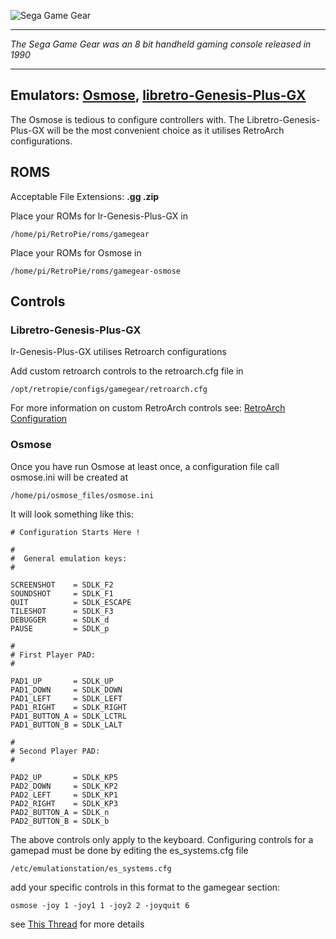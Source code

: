 ![Sega Game Gear](http://upload.wikimedia.org/wikipedia/commons/b/b8/Game_Gear_logo_Sega.png)
***
_The Sega Game Gear was an 8 bit handheld gaming console released in 1990_

***
## Emulators: [Osmose](http://www.lgdb.org/emulator/osmose), [libretro-Genesis-Plus-GX](https://github.com/libretro/Genesis-Plus-GX)
The Osmose is tedious to configure controllers with. The Libretro-Genesis-Plus-GX will be the most convenient choice as it utilises RetroArch configurations.
## ROMS
Acceptable File Extensions: **.gg .zip**

Place your ROMs for lr-Genesis-Plus-GX in
```
/home/pi/RetroPie/roms/gamegear
```
Place your ROMs for Osmose in
```
/home/pi/RetroPie/roms/gamegear-osmose
```
## Controls

### Libretro-Genesis-Plus-GX

lr-Genesis-Plus-GX utilises Retroarch configurations

Add custom retroarch controls to the retroarch.cfg file in
```shell
/opt/retropie/configs/gamegear/retroarch.cfg
```
For more information on custom RetroArch controls see: [RetroArch Configuration](https://github.com/petrockblog/RetroPie-Setup/wiki/RetroArch-Configuration)

### Osmose
Once you have run Osmose at least once, a configuration file call osmose.ini will be created at
```
/home/pi/osmose_files/osmose.ini
```
It will look something like this:
```shell
# Configuration Starts Here !

#
#  General emulation keys:
#

SCREENSHOT    = SDLK_F2
SOUNDSHOT     = SDLK_F1
QUIT          = SDLK_ESCAPE
TILESHOT      = SDLK_F3
DEBUGGER      = SDLK_d
PAUSE         = SDLK_p

#
# First Player PAD:
#

PAD1_UP       = SDLK_UP
PAD1_DOWN     = SDLK_DOWN
PAD1_LEFT     = SDLK_LEFT
PAD1_RIGHT    = SDLK_RIGHT
PAD1_BUTTON_A = SDLK_LCTRL
PAD1_BUTTON_B = SDLK_LALT

#
# Second Player PAD:
#

PAD2_UP       = SDLK_KP5
PAD2_DOWN     = SDLK_KP2
PAD2_LEFT     = SDLK_KP1
PAD2_RIGHT    = SDLK_KP3
PAD2_BUTTON_A = SDLK_n
PAD2_BUTTON_B = SDLK_b
```

The above controls only apply to the keyboard. Configuring controls for a gamepad must be done by editing the es_systems.cfg file
```
/etc/emulationstation/es_systems.cfg
```
add your specific controls in this format to the gamegear section:
```
osmose -joy 1 -joy1 1 -joy2 2 -joyquit 6
```
see [This Thread](http://www.raspberrypi.org/forums/viewtopic.php?f=78&t=23550) for more details
